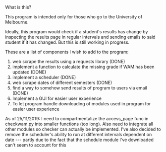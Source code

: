 What is this?

This program is intended only for those who go to the University of Melbourne.

Ideally, this program would check if a student's results has change by inspecting the results page in regular intervals and sending 
emails to said student if it has changed. But this is still working in progress.

These are a list of components I wish to add to the program:

1. web scrape the results using a requests library (DONE)
2. implement a function to calculate the missing grade if WAM has been updated (DONE)
3. implement a scheduler (DONE)
4. web scrape dates of different semesters (DONE)
5. find a way to somehow send results of program to users via email (DONE)
6. Implement a GUI for easier user experience
7. To let program handle downloading of modules used in program for easier user experience

As of 25/11/2019:
	I need to compartmentalize the access_page func in checkwam.py into smaller functions (too long).
	Also need to integrate all other modules so checker can actually be implemented.
	I've also decided to remove the scheduler's ability to run at different intervals dependent on date
	   --- partly due to the fact that the schedule module I've downloaded can't seem to account for this
	    

